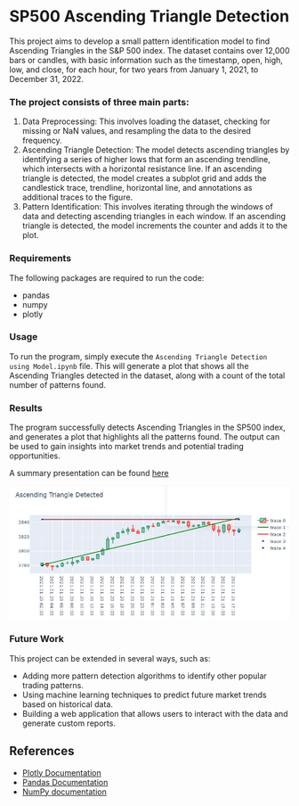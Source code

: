 
# SP500 Ascending Triangle Detection

This project aims to develop a small pattern identification model to find Ascending Triangles in the S&P 500 index. The dataset contains over 12,000 bars or candles, with basic information such as the timestamp, open, high, low, and close, for each hour, for two years from January 1, 2021, to December 31, 2022.

### The project consists of three main parts:
1) Data Preprocessing: This involves loading the dataset, checking for missing or NaN values, and resampling the data to the desired frequency.
2) Ascending Triangle Detection: The model detects ascending triangles by identifying a series of higher lows that form an ascending trendline, which intersects with a horizontal resistance line. If an ascending triangle is detected, the model creates a subplot grid and adds the candlestick trace, trendline, horizontal line, and annotations as additional traces to the figure.
3) Pattern Identification: This involves iterating through the windows of data and detecting ascending triangles in each window. If an ascending triangle is detected, the model increments the counter and adds it to the plot.

### Requirements
The following packages are required to run the code:

* pandas 
* numpy 
* plotly

### Usage
To run the program, simply execute the `Ascending Triangle Detection using Model.ipynb` file. This will generate a plot that shows all the Ascending Triangles detected in the dataset, along with a count of the total number of patterns found.

### Results
The program successfully detects Ascending Triangles in the SP500 index, and generates a plot that highlights all the patterns found. The output can be used to gain insights into market trends and potential trading opportunities.

A summary presentation can be found [here](https://github.com/Muhammed-Fais/Ascending-Traingle-Detection-Model/blob/master/Muhammed%20Fais%20-%20Presentation%20for%20Ascending%20Triangle.pptx)

![Output Screenshot](https://github.com/Muhammed-Fais/Ascending-Traingle-Detection-Model/blob/master/Images/triangle%201.JPG)

### Future Work
This project can be extended in several ways, such as:

* Adding more pattern detection algorithms to identify other popular trading patterns.
* Using machine learning techniques to predict future market trends based on historical data.
* Building a web application that allows users to interact with the data and generate custom reports.


## References



* [Plotly Documentation](https://plotly.com/python/)
* [Pandas Documentation](https://pandas.pydata.org/docs/)
* [NumPy documentation](https://numpy.org/doc/)

